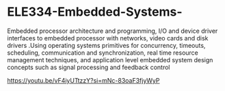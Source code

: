 # ELE334-Embedded-Systems-
Embedded processor architecture and programming, I/O and device driver interfaces to embedded processor with networks, video cards and disk drivers .Using operating systems primitives for concurrency, timeouts, scheduling, communication and synchronization, real time resource management techniques, and application level embedded system design concepts such as signal processing and feedback control

https://youtu.be/vF4iyUTtzzY?si=mNc-83oaF3fjyWyP
